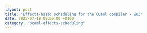 ```yaml
---
layout: post
title: "Effects-based scheduling for the OCaml compiler - w03"
date: 2025-07-18 09:00:00 +0100
category: "ocaml-effects-scheduling"
---
```


